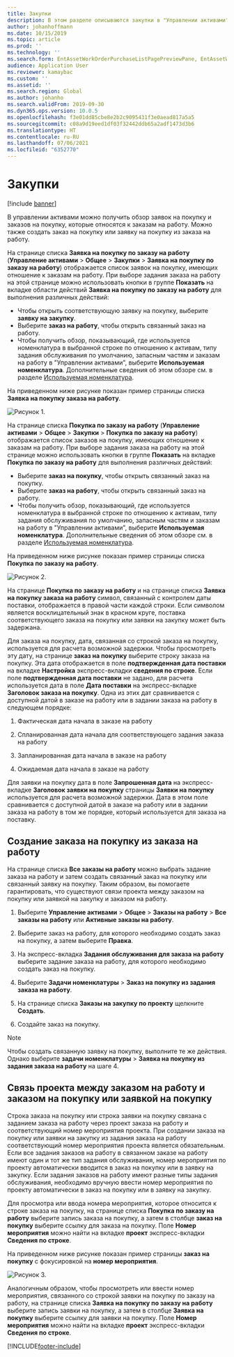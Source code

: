 ```yaml
---
title: Закупки
description: В этом разделе описываются закупки в "Управлении активами".
author: johanhoffmann
ms.date: 10/15/2019
ms.topic: article
ms.prod: ''
ms.technology: ''
ms.search.form: EntAssetWorkOrderPurchaseListPagePreviewPane, EntAssetWorkOrderPurchaseListPage, EntAssetWorkOrderPurchaseLineAmountInfoPart, EntAssetWorkOrderPurchReqListPage
audience: Application User
ms.reviewer: kamaybac
ms.custom: ''
ms.assetid: ''
ms.search.region: Global
ms.author: johanho
ms.search.validFrom: 2019-09-30
ms.dyn365.ops.version: 10.0.5
ms.openlocfilehash: f3e01dd85cbe8e2b2c9095431f3e0aead817a5a5
ms.sourcegitcommit: c08a9d19eed1df03f32442ddb65a2adf1473d3b6
ms.translationtype: HT
ms.contentlocale: ru-RU
ms.lasthandoff: 07/06/2021
ms.locfileid: "6352770"
---
```

# <a name="procurement"></a>Закупки

[!include [banner](../../includes/banner.md)]

В управлении активами можно получить обзор заявок на покупку и заказов на покупку, которые относятся к заказам на работу. Можно также создать заказ на покупку или заявку на покупку из заказа на работу.

На странице списка **Заявка на покупку по заказу на работу** (**Управление активами** > **Общее** > **Закупки** > **Заявка на покупку по заказу на работу**) отображается список заявок на покупку, имеющих отношение к заказам на работу. При выборе задания заказа на работу на этой странице можно использовать кнопки в группе **Показать** на вкладке области действий **Заявка на покупку по заказу на работу** для выполнения различных действий:

- Чтобы открыть соответствующую заявку на покупку, выберите **заявку на закупку**. 
- Выберите **заказ на работу**, чтобы открыть связанный заказ на работу.
- Чтобы получить обзор, показывающий, где используется номенклатура в выбранной строке по отношению к активам, типу задания обслуживания по умолчанию, запасным частям и заказам на работу в "Управлении активами", выберите **Используемая номенклатура**. Дополнительные сведения об этом обзоре см. в разделе [Используемая номенклатура](../controlling-and-reporting/item-where-used.md).

На приведенном ниже рисунке показан пример страницы списка **Заявка на покупку заказа на работу**.

![Рисунок 1.](media/08-work-orders.png)


На странице списка **Покупка по заказу на работу** (**Управление активами** > **Общее** > **Закупки** > **Покупка по заказу на работу**) отображается список заказов на покупку, имеющих отношение к заказам на работу. При выборе задания заказа на работу на этой странице можно использовать кнопки в группе **Показать** на вкладке **Покупка по заказу на работу** для выполнения различных действий:

- Выберите **заказ на покупку**, чтобы открыть связанный заказ на покупку. 
- Выберите **заказ на работу**, чтобы открыть связанный заказ на работу.
- Чтобы получить обзор, показывающий, где используется номенклатура в выбранной строке по отношению к активам, типу задания обслуживания по умолчанию, запасным частям и заказам на работу в "Управлении активами", выберите **Используемая номенклатура**. Дополнительные сведения об этом обзоре см. в разделе [Используемая номенклатура](../controlling-and-reporting/item-where-used.md).

На приведенном ниже рисунке показан пример страницы списка **Покупка по заказу на работу**.

![Рисунок 2.](media/09-work-orders.png)


На странице **Покупка по заказу на работу** и на странице списка **Заявка на покупку заказа на работу** символ, связанный с контролем даты поставки, отображается в правой части каждой строки. Если символом является восклицательный знак в красном круге, поставка соответствующего заказа на покупку или заявки на закупку может быть задержана.

Для заказа на покупку, дата, связанная со строкой заказа на покупку, используется для расчета возможной задержки. Чтобы просмотреть эту дату, на странице **заказ на покупку** выберите строку заказа на покупку. Эта дата отображается в поле **подтвержденная дата поставки** на вкладке **Настройка** экспресс-вкладки **сведения по строке**. Если поле **подтвержденная дата поставки** не задано, для расчета используется дата в поле **Дата поставки** на экспресс-вкладке **Заголовок заказа на покупку**. Одна из этих дат сравнивается с доступной датой в заказе на работу или в задании заказа на работу в следующем порядке:

1. Фактическая дата начала в заказе на работу  

2. Спланированная дата начала для соответствующего задания заказа на работу 

3. Запланированная дата начала в заказе на работу 

4. Ожидаемая дата начала в заказе на работу 

Для заявки на покупку дата в поле **Запрошенная дата** на экспресс-вкладке **Заголовок заявки на покупку** страницы **Заявки на покупку** используется для расчета возможной задержки. Дата в этом поле сравнивается с доступной датой в заказе на работу или в задании заказа на работу в том же порядке, который используется для заказа на поставку.


## <a name="create-a-purchase-order-from-a-work-order"></a>Создание заказа на покупку из заказа на работу

На странице списка **Все заказы на работу** можно выбрать задание заказа на работу и затем создать связанный заказ на покупку или связанный заявку на покупку. Таким образом, вы помогаете гарантировать, что существуют связи проекта между заказом на покупку или заявкой на закупку и заказом на работу.

1. Выберите **Управление активами** > **Общее** > **Заказы на работу** > **Все заказы на работу** или **Активные заказы на работу**.

2. Выберите заказ на работу, для которого необходимо создать заказ на покупку, а затем выберите **Правка**.

3. На экспресс-вкладка **Задания обслуживания для заказа на работу** выберите задание заказа на работу, для которого необходимо создать заказ на покупку.

4. Выберите **Задачи номенклатуры** > **Заказ на покупку из задания заказа на работу**.

5. На странице списка **Заказы на закупку по проекту** щелкните **Создать**.

6. Создайте заказ на покупку.

>[!NOTE]
>Чтобы создать связанную заявку на покупку, выполните те же действия. Однако выберите **задачи номенклатуры** > **Заявка на покупку из задания заказа на работу** на шаге 4.


## <a name="project-relation-between-work-order-and-purchase-order-or-purchase-requisition"></a>Связь проекта между заказом на работу и заказом на покупку или заявкой на покупку

Строка заказа на покупку или строка заявки на покупку связана с заданием заказа на работу через проект заказа на работу и соответствующий номер мероприятия проекта. При создании заказа на покупку или заявки на закупку из задания заказа на работу соответствующий номер мероприятия проекта является обязательным. Если все задания заказов на работу в связанном заказе на работу имеют один и тот же тип задания обслуживания, номер мероприятия по проекту автоматически вводится в заказ на покупку или в заявку на закупку. Если задания заказов на работу имеют разные типы задания обслуживания, необходимо вручную ввести номер мероприятия по проекту автоматически в заказ на покупку или в заявку на закупку.

Для просмотра или ввода номера мероприятия, которое относится к строке заказа на покупку, на странице списка **Покупка по заказу на работу** выберите запись заказа на покупку, а затем в столбце **заказ на покупку** выберите ссылку для заказа на покупку. Поле **Номер мероприятия** можно найти на вкладке **проект** экспресс-вкладки **Сведения по строке**.

На приведенном ниже рисунке показан пример страницы **заказ на покупку** с фокусировкой на **номер мероприятия**.

![Рисунок 3.](media/10-work-orders.png)

Аналогичным образом, чтобы просмотреть или ввести номер мероприятия, связанного со строкой заявки на покупку по заказу на работу, на странице списка **Заявка на покупку по заказу на работу** выберите запись заявки на покупку, а затем в столбце **Заявка на покупку** выберите ссылку для заявки на покупку. Поле **Номер мероприятия** можно найти на вкладке **проект** экспресс-вкладки **Сведения по строке**.



[!INCLUDE[footer-include](../../../includes/footer-banner.md)]